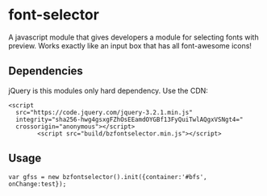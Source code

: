 # font-selector
A javascript module that gives developers a module for selecting fonts with preview. Works exactly like an input box that has all font-awesome icons!

## Dependencies
jQuery is this modules only hard dependency. Use the CDN:
```
<script
  src="https://code.jquery.com/jquery-3.2.1.min.js"
  integrity="sha256-hwg4gsxgFZhOsEEamdOYGBf13FyQuiTwlAQgxVSNgt4="
  crossorigin="anonymous"></script>
        <script src="build/bzfontselector.min.js"></script>
```

## Usage
```
var gfss = new bzfontselector().init({container:'#bfs', onChange:test});
```

